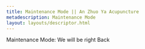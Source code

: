 ```yaml
---
title: Maintenance Mode || An Zhuo Ya Acupuncture
metadescription: Maintenance Mode
layout: layouts/descriptor.html
---
```

Maintenance Mode: We will be right Back